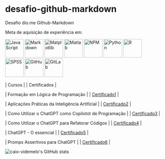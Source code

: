 # desafio-github-markdown

Desafio dio.me Github-Markdown

Meta de aquisição de experiência em:

<img src="https://cdn.jsdelivr.net/gh/devicons/devicon@latest/icons/javascript/javascript-original.svg" alt="JavaScript" width="60"/>
<img src="https://cdn.jsdelivr.net/gh/devicons/devicon@latest/icons/markdown/markdown-original.svg" alt="Markdown" width="60"/>
<img src="https://cdn.jsdelivr.net/gh/devicons/devicon@latest/icons/matplotlib/matplotlib-plain.svg" alt="Matplotlib" width="60"/>
<img src="https://cdn.jsdelivr.net/gh/devicons/devicon@latest/icons/matlab/matlab-plain.svg" alt="Matlab" width="60"/>
<img src="https://cdn.jsdelivr.net/gh/devicons/devicon@latest/icons/npm/npm-original-wordmark.svg" alt="NPM" width="60"/>
<img src="https://cdn.jsdelivr.net/gh/devicons/devicon@latest/icons/python/python-original-wordmark.svg" alt="Python" width="60"/>
<img src="https://cdn.jsdelivr.net/gh/devicons/devicon@latest/icons/r/r-original.svg" alt="R" width="60"/>
<img src="https://cdn.jsdelivr.net/gh/devicons/devicon@latest/icons/spss/spss-original.svg" alt="SPSS" width="60"/>
<img src="https://cdn.jsdelivr.net/gh/devicons/devicon@latest/icons/github/github-original-wordmark.svg" alt="GitHub" width="60"/>
<img src="https://cdn.jsdelivr.net/gh/devicons/devicon@latest/icons/gitlab/gitlab-original-wordmark.svg" alt="GitLab" width="60"/>

| Cursos |  | Certificados |

| Formação em Lógica de Programação | | [Certificado1](https://hermes.dio.me/certificates/cover/IKZWS7UF.jpg) |

| Aplicações Práticas da Inteligência Artificial |  | [Certificado2](https://hermes.dio.me/certificates/cover/PSAOKYWW.jpg) |

| Como Utilizar o ChatGPT como Copilotot de Programação | | [Certificado3](https://hermes.dio.me/certificates/cover/VTDQ3DSN.jpg) |

| Como Utilizar o ChatGPT para Refatorar Códigos | | [Certificado4](https://hermes.dio.me/certificates/cover/Q6UFDRJT.jpg) |

| ChatGPT - O essencial | | [Certificado5](https://hermes.dio.me/certificates/cover/X7MNPJHM.jpg) |

| Promps Assertivos para ChatGPT | | [Certificado6](https://hermes.dio.me/certificates/cover/JR70LQWJ.jpg) |


![caio-videmelo's GitHub stats](https://github-readme-stats.vercel.app/api?username=caio-videmelo&show_icons=true&theme=tokyonight)

